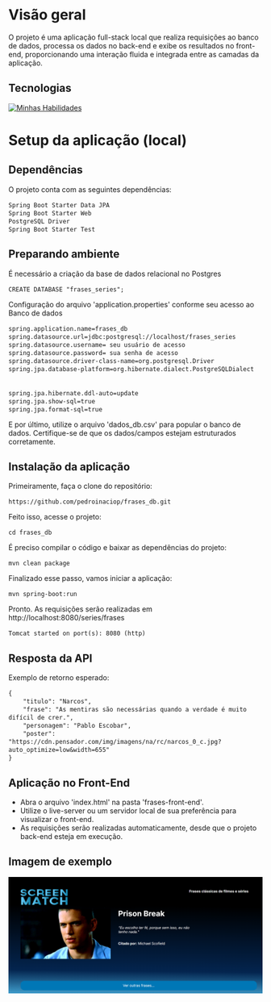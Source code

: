 # Visão geral

O projeto é uma aplicação full-stack local que realiza requisições ao banco de dados, processa os dados no back-end e exibe os resultados no front-end, proporcionando uma interação fluida e integrada entre as camadas da aplicação.

## Tecnologias

[![Minhas Habilidades](https://skillicons.dev/icons?i=spring,html,css,postgres)](https://skillicons.dev)

# Setup da aplicação (local)

## Dependências

O projeto conta com as seguintes dependências:
```
Spring Boot Starter Data JPA
Spring Boot Starter Web
PostgreSQL Driver
Spring Boot Starter Test
```

## Preparando ambiente

É necessário a criação da base de dados relacional no Postgres

```
CREATE DATABASE "frases_series";
```

Configuração do arquivo 'application.properties' conforme seu acesso ao Banco de dados

```
spring.application.name=frases_db
spring.datasource.url=jdbc:postgresql://localhost/frases_series
spring.datasource.username= seu usuário de acesso
spring.datasource.password= sua senha de acesso
spring.datasource.driver-class-name=org.postgresql.Driver
spring.jpa.database-platform=org.hibernate.dialect.PostgreSQLDialect


spring.jpa.hibernate.ddl-auto=update
spring.jpa.show-sql=true
spring.jpa.format-sql=true
```

E por último, utilize o arquivo 'dados_db.csv' para popular o banco de dados. Certifique-se de que os dados/campos estejam estruturados corretamente.

## Instalação da aplicação

Primeiramente, faça o clone do repositório:

```
https://github.com/pedroinaciop/frases_db.git

```
Feito isso, acesse o projeto:

```
cd frases_db

```
É preciso compilar o código e baixar as dependências do projeto:

```
mvn clean package
```
Finalizado esse passo, vamos iniciar a aplicação:
```
mvn spring-boot:run
```
Pronto. As requisições serão realizadas em http://localhost:8080/series/frases

```
Tomcat started on port(s): 8080 (http)
```

## Resposta da API

Exemplo de retorno esperado:

```
{
    "titulo": "Narcos",
    "frase": "As mentiras são necessárias quando a verdade é muito difícil de crer.",
    "personagem": "Pablo Escobar",
    "poster": "https://cdn.pensador.com/img/imagens/na/rc/narcos_0_c.jpg?auto_optimize=low&width=655"
}
```

## Aplicação no Front-End

* Abra o arquivo 'index.html' na pasta 'frases-front-end'.
* Utilize o live-server ou um servidor local de sua preferência para visualizar o front-end.
* As requisições serão realizadas automaticamente, desde que o projeto back-end esteja em execução.

## Imagem de exemplo

![Web 1](https://github.com/pedroinaciop/frases_db/blob/main/img_exemplo.png?raw=true)
